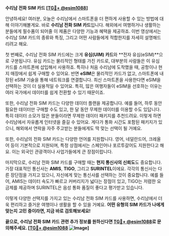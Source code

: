 **수리남 전화 SIM 카드 [[TG💪+ @esim1088](https://t.me/s/esim1088)]**

안녕하세요! 여러분, 오늘은 수리남에서 스마트폰을 더 편하게 사용할 수 있는 방법에 대해 이야기해볼게요. 바로 **수리남 전화 SIM 카드**입니다. 해외에서 여행하거나 생활하는 분들에게 필수품이 되어줄 이 제품은 다양한 기능과 혜택을 제공하죠. 이번 영상에서는 수리남 SIM 카드의 종류와 특징, 그리고 어떤 사람들에게 적합한지를 자세히 설명해드리려고 해요.

첫 번째로, 수리남 전화 SIM 카드에는 크게 **유심(UIM) 카드**와 **전자 유심(eSIM)**으로 구분됩니다. 유심 카드는 물리적인 형태를 가진 카드로, 대부분의 사람들은 이 유심 카드를 스마트폰에 삽입해서 사용하죠. 특히나 처음 수리남에 도착했을 때, 공항이나 현지 매장에서 쉽게 구매할 수 있어요. 반면 **eSIM**은 물리적인 카드가 없고, 스마트폰에 내장된 eSIM 기술을 통해 네트워크를 연결합니다. 최신 스마트폰을 사용한다면 eSIM을 선택하는 것이 더 실용적일 수 있어요. 특히, 많은 여행자들이 eSIM을 선호하는 이유는 여러 국가에서 데이터를 쉽게 전환할 수 있기 때문이죠.

또한, 수리남 전화 SIM 카드는 다양한 데이터 플랜을 제공합니다. 예를 들어, 하루 동안 필요한 데이터만 구매할 수도 있고, 한 달 동안 무제한 데이터를 이용할 수도 있답니다. 특히 데이터 소모가 많은 분들이라면 무제한 데이터 패키지를 추천드려요. 이렇게 하면 수리남에서 자유롭게 인터넷을 즐길 수 있어요. 게다가 통화 시간도 포함된 패키지가 있으니, 해외에서 연락을 자주 주고받는 분들에게도 딱 맞는 선택이 될 거예요.

또한, 수리남의 전화 SIM 카드는 다양한 언어를 지원합니다. 영어, 네덜란드어, 크레올어 등이 기본적으로 지원되며, 특정 상점에서는 스페인어나 포르투갈어도 지원한다고 해요. 이는 외국인 관광객이나 사업가들에게 큰 장점이랍니다.

마지막으로, 수리남 전화 SIM 카드를 구매할 때는 **현지 통신사의 신뢰도**도 중요합니다. 가장 대표적인 통신사는 **AMIS**, **TIGO**, 그리고 **SURINTEL**이에요. 각각의 통신사는 다른 장단점을 가지고 있으니, 자신에게 맞는 통신사를 선택하는 것이 중요합니다. 예를 들어, AMIS는 데이터 속도가 빠르고 커버리지가 넓다는 장점이 있고, TIGO는 저렴한 요금제를 제공하며 SURINTEL은 음성 통화 품질이 좋다고 평가받고 있습니다.

이렇게 다양한 선택지를 가지고 있는 수리남 전화 SIM 카드를 사용하면, 수리남에서 더욱 편리하고 즐거운 여행이나 생활을 할 수 있을 거예요. **어떤 유형의 SIM 카드가 나에게 맞는지 고민 중이라면, 지금 바로 검토해보세요!** 

**끝으로, 수리남 전화 SIM 카드 관련 추가 정보를 원하신다면 [TG💪+ @esim1088](https://t.me/s/esim1088)로 문의해주세요. [[TG💪+ @esim1088](https://t.me/s/esim1088) ![Image](https://i.postimg.cc/Y0z9fWf4/image.png)]**